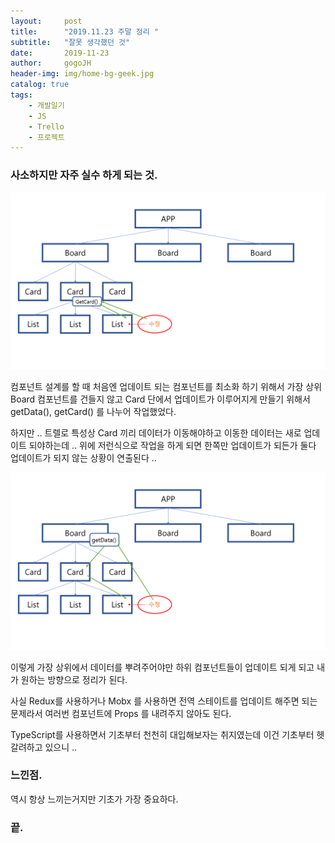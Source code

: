 ```yaml
---
layout:     post
title:      "2019.11.23 주말 정리 "
subtitle:   "잘못 생각했던 것"
date:       2019-11-23
author:     gogoJH
header-img: img/home-bg-geek.jpg
catalog: true
tags:
    - 개발일기
    - JS
    - Trello
    - 프로젝트
---
```

### 사소하지만 자주 실수 하게 되는 것.

![enter image description here](/img/정리2.png)

컴포넌트 설계를 할 때 처음엔 업데이트 되는 컴포넌트를
최소화 하기 위해서 가장 상위 Board 컴포넌트를 건들지 않고
Card 단에서 업데이트가 이루어지게 만들기 위해서 getData(),
getCard() 를 나누어 작업했었다.

하지만 .. 트렐로 특성상 Card 끼리 데이터가 이동해야하고 
이동한 데이터는 새로 업데이트 되야하는데 .. 위에 저런식으로
작업을 하게 되면 한쪽만 업데이트가 되든가 둘다 업데이트가
되지 않는 상황이 연출된다 ..

![enter image description here](/img/정리1.png)

이렇게 가장 상위에서 데이터를 뿌려주어야만 하위 컴포넌트들이
업데이트 되게 되고 내가 원하는 방향으로 정리가 된다.

사실 Redux를 사용하거나 Mobx 를 사용하면 전역 스테이트를 
업데이트 해주면 되는 문제라서 여러번 컴포넌트에 Props 를 
내려주지 않아도 된다.

TypeScript를 사용하면서 기초부터 천천히 대입해보자는 취지였는데 이건 기초부터 헷갈려하고 있으니 .. 

### 느낀점.

역시 항상 느끼는거지만 기초가 가장 중요하다.  

### 끝.

<!--stackedit_data:
eyJoaXN0b3J5IjpbLTczMjExMjUzNiwtMjExMDM2NjI5OCwtMT
c5MzkxOTM0NSw3MzA5OTgxMTZdfQ==
-->